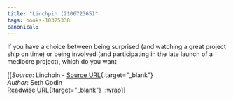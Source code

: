 ```yaml
---
title: "Linchpin (210672365)"
tags: books-10325338
canonical: 
---
```


If you have a choice between being surprised (and watching a great project ship on time) or being involved (and participating in the late launch of a mediocre project), which do you want


[[_Source_: Linchpin - [Source URL](){:target="_blank"}<br>
_Author_: Seth Godin<br>
[Readwise URL](https://readwise.io/open/210672365){:target="_blank"}
::wrap]]